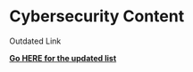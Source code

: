 # Cybersecurity Content

Outdated Link

**[Go HERE for the updated list](../)**


<!-- Auto-update: 2025-10-06T22:38:51.282853 -->
